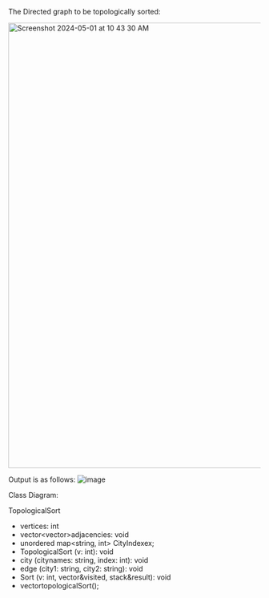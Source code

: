 The Directed graph to be topologically sorted:


<img width="889" alt="Screenshot 2024-05-01 at 10 43 30 AM" src="https://github.com/nida-akhtar/Topological-Sort/assets/124860931/e7cb976a-9887-49d1-959f-fcbaa9876d36">


Output is as follows:
![image](https://github.com/nida-akhtar/Topological-Sort/assets/124860931/1df470f6-b391-4e09-b240-0e12deca7bda)


Class Diagram:

TopologicalSort
+ vertices: int
+ vector<vector<int>>adjacencies: void
+ unordered map<string, int> CityIndexex;
+ TopologicalSort (v: int): void
+ city (citynames: string, index: int): void
+ edge (city1: string, city2: string): void
+ Sort (v: int, vector<bool>&visited, stack<int>&result): void
+ vector<int>topologicalSort();
